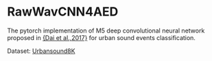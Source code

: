 # RawWavCNN4AED
 
The pytorch implementation of M5 deep convolutional neural network proposed in [{Dai et al.,2017}](https://ieeexplore.ieee.org/abstract/document/7952190) for urban sound events classification.

Dataset: [Urbansound8K](https://urbansounddataset.weebly.com/urbansound8k.html)
